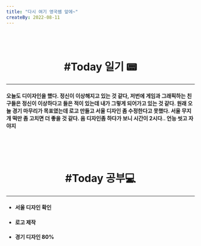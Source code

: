 ```yaml
---
title: "다시 여기 영국쌤 앞에~"
createBy: 2022-08-11
---
```



<br>
<br>

<h1 style="text-align:center">#Today 일기 📟</h1>

---
####  오늘도 디이자인을 헀다. 정신이 이상해지고 있는 것 같다, 저번에 게임과 그래픽하는 친구들은 정신이 이상하다고 들은 적이 있는데 내가 그렇게 되어가고 있는 것 같다. 원래 오늘 경기 마무리가 목표였는데 로고 만들고 서울 디자인 좀 수정한다고 못했다. 서울 무지개 떡만 좀 고치면 더 좋을 것 같다. 음 디자인좀 하다가 보니 시간이 2시다.. 언능 씻고 자야지

<br>
<br>
<br>

<h1 style="text-align:center">#Today 공부💻</h1>

---
- #### 서울 디자인 확인
- #### 로고 제작
- #### 경기 디자인 80%

